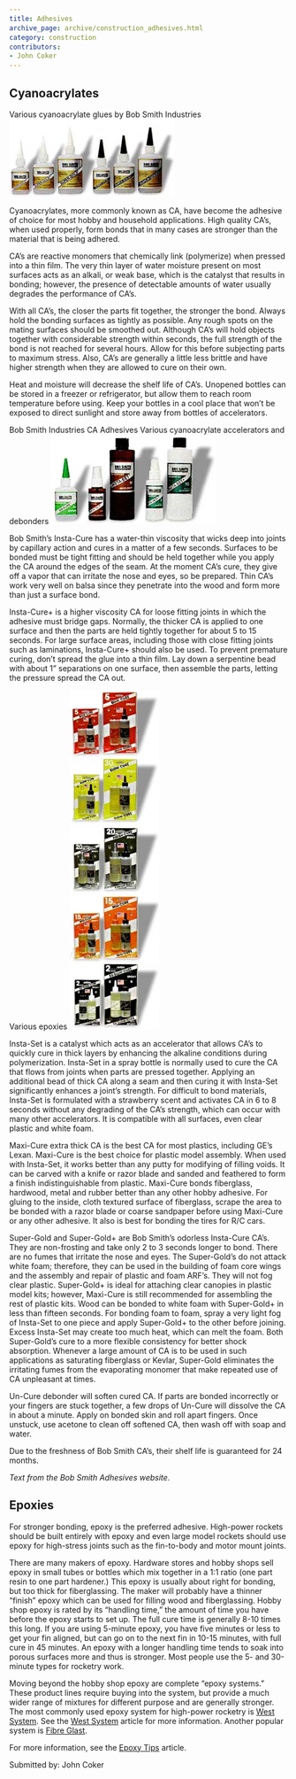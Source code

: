 ```yaml
---
title: Adhesives
archive_page: archive/construction_adhesives.html
category: construction
contributors:
- John Coker
---
```

## Cyanoacrylates

Various cyanoacrylate glues by Bob Smith Industries ![](/images/construction_adhesive1.jpg)

Cyanoacrylates, more commonly known as CA, have become the adhesive of choice for most hobby and household applications. High quality CA’s, when used properly, form bonds that in many cases are stronger than the material that is being adhered.

CA’s are reactive monomers that chemically link (polymerize) when pressed into a thin film. The very thin layer of water moisture present on most surfaces acts as an alkali, or weak base, which is the catalyst that results in bonding; however, the presence of detectable amounts of water usually degrades the performance of CA’s.

With all CA’s, the closer the parts fit together, the stronger the bond. Always hold the bonding surfaces as tightly as possible. Any rough spots on the mating surfaces should be smoothed out. Although CA’s will hold objects together with considerable strength within seconds, the full strength of the bond is not reached for several hours. Allow for this before subjecting parts to maximum stress. Also, CA’s are generally a little less brittle and have higher strength when they are allowed to cure on their own.

Heat and moisture will decrease the shelf life of CA’s. Unopened bottles can be stored in a freezer or refrigerator, but allow them to reach room temperature before using. Keep your bottles in a cool place that won’t be exposed to direct sunlight and store away from bottles of accelerators.

Bob Smith Industries CA Adhesives Various cyanoacrylate accelerators and debonders ![](/images/construction_adhesive2.jpg)

Bob Smith’s Insta-Cure has a water-thin viscosity that wicks deep into joints by capillary action and cures in a matter of a few seconds. Surfaces to be bonded must be tight fitting and should be held together while you apply the CA around the edges of the seam. At the moment CA’s cure, they give off a vapor that can irritate the nose and eyes, so be prepared. Thin CA’s work very well on balsa since they penetrate into the wood and form more than just a surface bond.

Insta-Cure+ is a higher viscosity CA for loose fitting joints in which the adhesive must bridge gaps. Normally, the thicker CA is applied to one surface and then the parts are held tightly together for about 5 to 15 seconds. For large surface areas, including those with close fitting joints such as laminations, Insta-Cure+ should also be used. To prevent premature curing, don’t spread the glue into a thin film. Lay down a serpentine bead with about 1” separations on one surface, then assemble the parts, letting the pressure spread the CA out.

Various epoxies ![](/images/construction_adhesive3.jpg)

Insta-Set is a catalyst which acts as an accelerator that allows CA’s to quickly cure in thick layers by enhancing the alkaline conditions during polymerization. Insta-Set in a spray bottle is normally used to cure the CA that flows from joints when parts are pressed together. Applying an additional bead of thick CA along a seam and then curing it with Insta-Set significantly enhances a joint’s strength. For difficult to bond materials, Insta-Set is formulated with a strawberry scent and activates CA in 6 to 8 seconds without any degrading of the CA’s strength, which can occur with many other accelerators. It is compatible with all surfaces, even clear plastic and white foam.

Maxi-Cure extra thick CA is the best CA for most plastics, including GE’s Lexan. Maxi-Cure is the best choice for plastic model assembly. When used with Insta-Set, it works better than any putty for modifying of filling voids. It can be carved with a knife or razor blade and sanded and feathered to form a finish indistinguishable from plastic. Maxi-Cure bonds fiberglass, hardwood, metal and rubber better than any other hobby adhesive. For gluing to the inside, cloth textured surface of fiberglass, scrape the area to be bonded with a razor blade or coarse sandpaper before using Maxi-Cure or any other adhesive. It also is best for bonding the tires for R/C cars.

Super-Gold and Super-Gold+ are Bob Smith’s odorless Insta-Cure CA’s. They are non-frosting and take only 2 to 3 seconds longer to bond. There are no fumes that irritate the nose and eyes. The Super-Gold’s do not attack white foam; therefore, they can be used in the building of foam core wings and the assembly and repair of plastic and foam ARF’s. They will not fog clear plastic. Super-Gold+ is ideal for attaching clear canopies in plastic model kits; however, Maxi-Cure is still recommended for assembling the rest of plastic kits. Wood can be bonded to white foam with Super-Gold+ in less than fifteen seconds. For bonding foam to foam, spray a very light fog of Insta-Set to one piece and apply Super-Gold+ to the other before joining. Excess Insta-Set may create too much heat, which can melt the foam. Both Super-Gold’s cure to a more flexible consistency for better shock absorption. Whenever a large amount of CA is to be used in such applications as saturating fiberglass or Kevlar, Super-Gold eliminates the irritating fumes from the evaporating monomer that make repeated use of CA unpleasant at times.

Un-Cure debonder will soften cured CA. If parts are bonded incorrectly or your fingers are stuck together, a few drops of Un-Cure will dissolve the CA in about a minute. Apply on bonded skin and roll apart fingers. Once unstuck, use acetone to clean off softened CA, then wash off with soap and water.

Due to the freshness of Bob Smith CA’s, their shelf life is guaranteed for 24 months.

_Text from the Bob Smith Adhesives website._

## Epoxies

For stronger bonding, epoxy is the preferred adhesive. High-power rockets should be built entirely with epoxy and even large model rockets should use epoxy for high-stress joints such as the fin-to-body and motor mount joints.

There are many makers of epoxy. Hardware stores and hobby shops sell epoxy in small tubes or bottles which mix together in a 1:1 ratio (one part resin to one part hardener.) This epoxy is usually about right for bonding, but too thick for fiberglassing. The maker will probably have a thinner “finish” epoxy which can be used for filling wood and fiberglassing. Hobby shop epoxy is rated by its “handling time,” the amount of time you have before the epoxy starts to set up. The full cure time is generally 8-10 times this long. If you are using 5-minute epoxy, you have five minutes or less to get your fin aligned, but can go on to the next fin in 10-15 minutes, with full cure in 45 minutes. An epoxy with a longer handling time tends to soak into porous surfaces more and thus is stronger. Most people use the 5- and 30-minute types for rocketry work.

Moving beyond the hobby shop epoxy are complete “epoxy systems.” These product lines require buying into the system, but provide a much wider range of mixtures for different purpose and are generally stronger. The most commonly used epoxy system for high-power rocketry is [West System](http://www.concentric.net/~westsys). See the [West System](construction_westsystems.html) article for more information. Another popular system is [Fibre Glast](http://www.fibreglast.com).

For more information, see the [Epoxy Tips](construction_epoxy_tips.html) article.

Submitted by: John Coker

